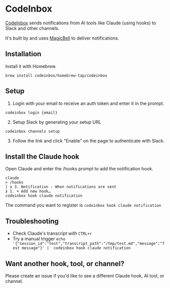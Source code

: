 # CodeInbox

[CodeInbox](https://codeinbox.com) sends notifications from AI tools like Claude (using hooks) to Slack and other channels.

It's built by and uses [MagicBell](https://www.magicbell.com) to deliver notifications.

## Installation

Install it with Homebrew.

```
brew install codeinbox/homebrew-tap/codeinbox
```

## Setup

1. Login with your email to receive an auth token and enter it in the prompt.

```
codeinbox login {email}
```

2. Setup Slack by generating your setup URL

```
codeinbox channels setup
```

3. Follow the link and click "Enable" on the page to authenticate with Slack.

## Install the Claude hook

Open Claude and enter the /hooks prompt to add the notification hook.

```
claude
> /hooks
│ ❯ 3. Notification - When notifications are sent
❯ 1. + Add new hook…
codeinbox hook claude notification
```

The command you want to register is `codeinbox hook claude notification`

## Troubleshooting

- Check Claude's transcript with `CTRL+r`
- Try a manual trigger `echo '{"session_id":"test","transcript_path":"/tmp/test.md","message":"Test message"}' |  codeinbox hook claude notification`

## Want another hook, tool, or channel?

Please create an issue if you'd like to see a different Claude hook, AI tool, or channel.
